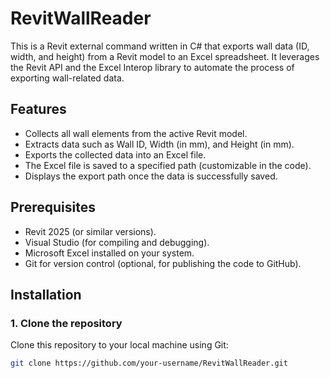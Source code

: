 # RevitWallReader

This is a Revit external command written in C# that exports wall data (ID, width, and height) from a Revit model to an Excel spreadsheet. It leverages the Revit API and the Excel Interop library to automate the process of exporting wall-related data.

## Features
- Collects all wall elements from the active Revit model.
- Extracts data such as Wall ID, Width (in mm), and Height (in mm).
- Exports the collected data into an Excel file.
- The Excel file is saved to a specified path (customizable in the code).
- Displays the export path once the data is successfully saved.

## Prerequisites
- Revit 2025 (or similar versions).
- Visual Studio (for compiling and debugging).
- Microsoft Excel installed on your system.
- Git for version control (optional, for publishing the code to GitHub).

## Installation

### 1. Clone the repository
Clone this repository to your local machine using Git:
```bash
git clone https://github.com/your-username/RevitWallReader.git

